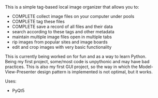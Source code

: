 This is a simple tag-based local image organizer that allows you to: 
  - COMPLETE collect image files on your computer under pools
  - COMPLETE tag these files
  - COMPLETE save a record of all files and their data
  - search according to these tags and other metadata
  - maintain multiple image files open in multiple tabs
  - rip images from popular sites and image boards
  - edit and crop images with very basic functionality
  
This is currently being worked on for fun and as a way to learn Python.
Being my first project, some/most code is unpythonic and may have bad practices.
This is also my first GUI project, so the way in which the Model-View-Presenter
design pattern is implemented is not optimal, but it works.

Uses:
  - PyQt5
